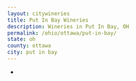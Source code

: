 ```yaml
---
layout: citywineries
title: Put In Bay Wineries
description: Wineries in Put In Bay, OH
permalink: /ohio/ottawa/put-in-bay/
state: oh
county: ottawa
city: put in bay
---
```

-
